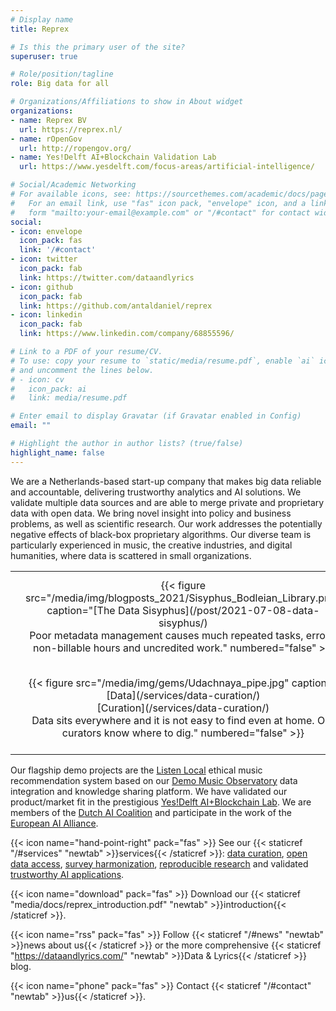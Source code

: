```yaml
---
# Display name
title: Reprex

# Is this the primary user of the site?
superuser: true

# Role/position/tagline
role: Big data for all

# Organizations/Affiliations to show in About widget
organizations:
- name: Reprex BV
  url: https://reprex.nl/
- name: rOpenGov
  url: http://ropengov.org/
- name: Yes!Delft AI+Blockchain Validation Lab
  url: https://www.yesdelft.com/focus-areas/artificial-intelligence/

# Social/Academic Networking
# For available icons, see: https://sourcethemes.com/academic/docs/page-builder/#icons
#   For an email link, use "fas" icon pack, "envelope" icon, and a link in the
#   form "mailto:your-email@example.com" or "/#contact" for contact widget.
social:
- icon: envelope
  icon_pack: fas
  link: '/#contact'
- icon: twitter
  icon_pack: fab
  link: https://twitter.com/dataandlyrics
- icon: github
  icon_pack: fab
  link: https://github.com/antaldaniel/reprex
- icon: linkedin
  icon_pack: fab
  link: https://www.linkedin.com/company/68855596/

# Link to a PDF of your resume/CV.
# To use: copy your resume to `static/media/resume.pdf`, enable `ai` icons in `params.toml`, 
# and uncomment the lines below.
# - icon: cv
#   icon_pack: ai
#   link: media/resume.pdf

# Enter email to display Gravatar (if Gravatar enabled in Config)
email: ""

# Highlight the author in author lists? (true/false)
highlight_name: false
---
```


We are a Netherlands-based start-up company that makes big data reliable and accountable, delivering trustworthy analytics and AI solutions. We validate multiple data sources and are able to merge private and proprietary data with open data. We bring novel insight into policy and business problems, as well as scientific research. Our work addresses the potentially negative effects of black-box proprietary algorithms. Our diverse team is particularly experienced in music, the creative industries, and digital humanities, where data is scattered in small organizations.

<table>
<colgroup>
<col style="width: 10%" />
<col style="width: 20%" />
<col style="width: 20%" />
<col style="width: 20%" />
<col style="width: 20%" />
<col style="width: 10%" />
</colgroup>
<tbody>
<tr>
<td></td>
<td style="text-align: center;">{{< figure src="/media/img/blogposts_2021/Sisyphus_Bodleian_Library.png" caption="[The Data Sisyphus](/post/2021-07-08-data-sisyphus/)</br>Poor metadata management causes much repeated tasks, errors, non-billable hours and uncredited work." numbered="false" >}}</td>
<td style="text-align: center;">{{< figure src="/media/img/blogposts_2021/Gold_panning_at_Bonanza_Creek_4x6.png" caption="[Open Data](/post/2021-06-18-gold-without-rush/)</br>Open data cannot be just 'downloaded'. It is not ready-to-use, and often not even public." numbered="false" >}}</td>
<td style="text-align: center;">{{< figure src="/media/img/blogposts_2021/firing_squad.png" caption="[Trustworthy AI](/post/2021-05-16-recommendation-outcomes/)</br>What can go wrong with the algorithm? Finding unwanted outcomes and correcting them in complex systems." numbered="false" >}}</td>
<td style="text-align: center;">{{< figure src="/media/img/blogposts_2020/automated_creative_observatory_4x6.png" caption="[Research Automation](/post/2020-09-11-creating-automated-observatory/)</br>Repeaded data processing and validation steps are best made, documented, logged by computers." numbered="false" >}}</td>
<td></td>
</tr>
<tr>
<td></td>
<td style="text-align: center;">{{< figure src="/media/img/gems/Udachnaya_pipe.jpg" caption="[Data](/services/data-curation/)</br> [Curation](/services/data-curation/)</br>Data sits everywhere and it is not easy to find even at home. Our curators know where to dig." numbered="false" >}}</td>
<td style="text-align: center;">{{< figure src="/media/img/gems/Uncut-diamond_Edit.jpg" caption="[Professional Data Processing](/data/open-gov/#is-there-value-left-in-open-data)</br>Uncut diamonds need to be polished. Data is only potential information, raw and unprocessed." numbered="false" >}}</td>
<td style="text-align: center;">{{< figure src="/media/img/gems/Diamond_Polisher.jpg" caption="[Metadata: Documentation & Codebooks](/services/metadata/)</br>Adding FAIR metadata exponentially increases the value of data. We use DataCite and SDMX statistical coding." numbered="false" >}}</td>
<td style="text-align: center;">{{< figure src="/media/img/gems/edgar-soto-gb0BZGae1Nk-unsplash.jpg" caption="[Data-as-Service](/services/data-as-service/)</br></br>Reusable, easy-to-import, interoperable, always fresh data in tidy formats with a modern API." numbered="false" >}}</td>
<td></td>
</tr>
</tbody>
</table>

Our flagship demo projects are the [Listen Local](/project/listen-local/)  ethical music recommendation system based on our [Demo Music Observatory](/project/music-observatory/) data integration and knowledge sharing platform. We have validated our product/market fit in the prestigious [Yes!Delft AI+Blockchain Lab](/post/2020-09-25-yesdelft-validation/). We are members of the [Dutch AI Coalition](https://reprex.nl/post/2021-02-16-nlaic/) and participate in the work of the [European AI Alliance](https://digital-strategy.ec.europa.eu/en/policies/european-ai-alliance).

{{< icon name="hand-point-right" pack="fas" >}} See our {{< staticref  "/#services" "newtab"  >}}services{{< /staticref >}}: [data curation](/service/data-curation/), [open data access](/service/open-data/), [survey harmonization](/software/retroharmonize/), [reproducible research](/service/research/) and validated [trustworthy AI applications](/service/trustworthy-ai/).

{{< icon name="download" pack="fas" >}} Download our {{< staticref "media/docs/reprex_introduction.pdf" "newtab" >}}introduction{{< /staticref >}}.

{{< icon name="rss" pack="fas" >}} Follow {{< staticref "/#news" "newtab" >}}news about us{{< /staticref >}} or the more comprehensive {{< staticref "https://dataandlyrics.com/" "newtab" >}}Data & Lyrics{{< /staticref >}}  blog.

{{< icon name="phone" pack="fas" >}} Contact {{< staticref "/#contact" "newtab" >}}us{{< /staticref >}}.

